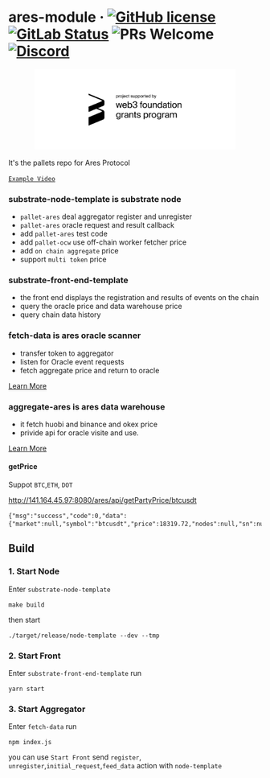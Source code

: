 # ares-module &middot; [![GitHub license](https://img.shields.io/badge/license-GPL3%2FApache2-blue)](#LICENSE) [![GitLab Status](https://gitlab.parity.io/parity/substrate/badges/master/pipeline.svg)](https://gitlab.parity.io/parity/substrate/pipelines) ![PRs Welcome](https://img.shields.io/badge/PRs-welcome-brightgreen.svg) [![Discord](https://img.shields.io/badge/discord-join%20chat-blue.svg)](https://discord.gg/gWGG63zJVk)

<p align="center">
<img src=./badge_black.svg width = 400>
</p>

It's the pallets repo for Ares Protocol 

[`Example Video`](https://www.youtube.com/watch?v=HlYhsHFKzJw&t)

### substrate-node-template is substrate node
   *  `pallet-ares` deal aggregator register and unregister
   *  `pallet-ares` oracle request and result callback 
   *   add `pallet-ares` test code 
   *   add `pallet-ocw` use off-chain worker fetcher price 
   *   add `on chain aggregate` price
   *   support `multi token` price

   
### substrate-front-end-template 
  * the front end displays the registration and results of events on the chain
  * query the oracle price and data warehouse price
  * query chain data history

### fetch-data is ares oracle scanner
  * transfer token to aggregator
  * listen for Oracle event requests
  * fetch aggregate price and return to oracle
  
  [Learn More](https://github.com/aresprotocols/ares-module/tree/main/fetch-data)


### aggregate-ares is ares data warehouse 
  * it fetch huobi and binance and okex price
  * privide api for oracle visite and use. 

[Learn More](https://github.com/aresprotocols/ares-module/tree/main/aggregate-ares)

#### getPrice
Suppot `BTC`,`ETH`, `DOT`

http://141.164.45.97:8080/ares/api/getPartyPrice/btcusdt
```
{"msg":"success","code":0,"data":{"market":null,"symbol":"btcusdt","price":18319.72,"nodes":null,"sn":null,"systs":1607528442761,"ts":1607528442761}}
```

## Build

### 1. Start Node
Enter `substrate-node-template`
```
make build
```
then start
```
./target/release/node-template --dev --tmp
```

### 2. Start Front
Enter `substrate-front-end-template`
run
```
yarn start
```

### 3. Start Aggregator
Enter `fetch-data` run
```
npm index.js
```

you can use `Start Front` send `register`, `unregister`,`initial_request`,`feed_data` action with `node-template`
